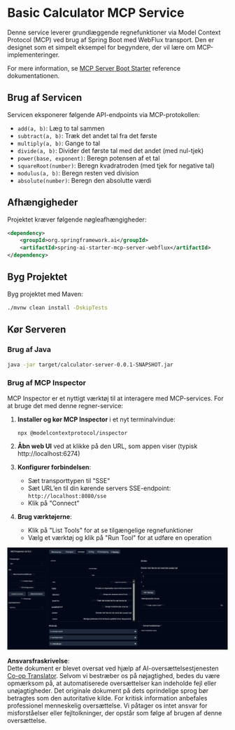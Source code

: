 <!--
CO_OP_TRANSLATOR_METADATA:
{
  "original_hash": "ed9cab32cc67c12d8969b407aa47100a",
  "translation_date": "2025-06-11T09:33:29+00:00",
  "source_file": "03-GettingStarted/01-first-server/solution/java/README.md",
  "language_code": "da"
}
-->
# Basic Calculator MCP Service

Denne service leverer grundlæggende regnefunktioner via Model Context Protocol (MCP) ved brug af Spring Boot med WebFlux transport. Den er designet som et simpelt eksempel for begyndere, der vil lære om MCP-implementeringer.

For mere information, se [MCP Server Boot Starter](https://docs.spring.io/spring-ai/reference/api/mcp/mcp-server-boot-starter-docs.html) reference dokumentationen.


## Brug af Servicen

Servicen eksponerer følgende API-endpoints via MCP-protokollen:

- `add(a, b)`: Læg to tal sammen
- `subtract(a, b)`: Træk det andet tal fra det første
- `multiply(a, b)`: Gange to tal
- `divide(a, b)`: Divider det første tal med det andet (med nul-tjek)
- `power(base, exponent)`: Beregn potensen af et tal
- `squareRoot(number)`: Beregn kvadratroden (med tjek for negative tal)
- `modulus(a, b)`: Beregn resten ved division
- `absolute(number)`: Beregn den absolutte værdi

## Afhængigheder

Projektet kræver følgende nøgleafhængigheder:

```xml
<dependency>
    <groupId>org.springframework.ai</groupId>
    <artifactId>spring-ai-starter-mcp-server-webflux</artifactId>
</dependency>
```

## Byg Projektet

Byg projektet med Maven:
```bash
./mvnw clean install -DskipTests
```

## Kør Serveren

### Brug af Java

```bash
java -jar target/calculator-server-0.0.1-SNAPSHOT.jar
```

### Brug af MCP Inspector

MCP Inspector er et nyttigt værktøj til at interagere med MCP-services. For at bruge det med denne regner-service:

1. **Installer og kør MCP Inspector** i et nyt terminalvindue:
   ```bash
   npx @modelcontextprotocol/inspector
   ```

2. **Åbn web UI** ved at klikke på den URL, som appen viser (typisk http://localhost:6274)

3. **Konfigurer forbindelsen**:
   - Sæt transporttypen til "SSE"
   - Sæt URL’en til din kørende servers SSE-endpoint: `http://localhost:8080/sse`
   - Klik på "Connect"

4. **Brug værktøjerne**:
   - Klik på "List Tools" for at se tilgængelige regnefunktioner
   - Vælg et værktøj og klik på "Run Tool" for at udføre en operation

![MCP Inspector Screenshot](../../../../../../translated_images/tool.40e180a7b0d0fe2067cf96435532b01f63f7f8619d6b0132355a04b426b669ac.da.png)

**Ansvarsfraskrivelse**:  
Dette dokument er blevet oversat ved hjælp af AI-oversættelsestjenesten [Co-op Translator](https://github.com/Azure/co-op-translator). Selvom vi bestræber os på nøjagtighed, bedes du være opmærksom på, at automatiserede oversættelser kan indeholde fejl eller unøjagtigheder. Det originale dokument på dets oprindelige sprog bør betragtes som den autoritative kilde. For kritisk information anbefales professionel menneskelig oversættelse. Vi påtager os intet ansvar for misforståelser eller fejltolkninger, der opstår som følge af brugen af denne oversættelse.